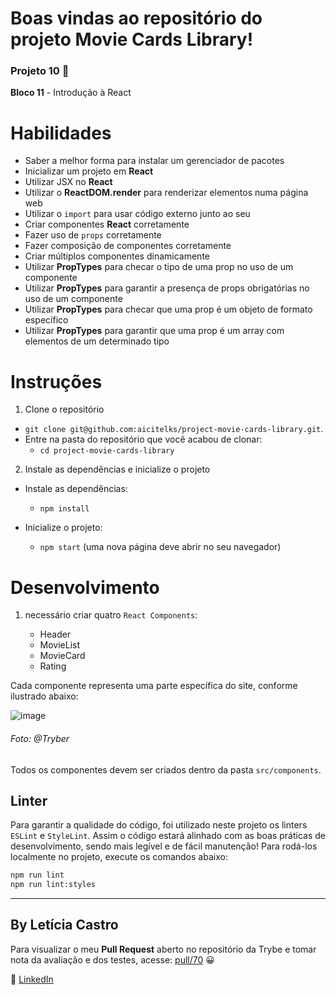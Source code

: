 # Boas vindas ao repositório do projeto Movie Cards Library!

### Projeto 10 🚀
**Bloco 11** - Introdução à React

# Habilidades
  - Saber a melhor forma para instalar um gerenciador de pacotes
  - Inicializar um projeto em **React**
  - Utilizar JSX no **React**
  - Utilizar o **ReactDOM.render** para renderizar elementos numa página web
  - Utilizar o `import` para usar código externo junto ao seu
  - Criar componentes **React** corretamente
  - Fazer uso de `props` corretamente
  - Fazer composição de componentes corretamente
  - Criar múltiplos componentes dinamicamente
  - Utilizar **PropTypes** para checar o tipo de uma prop no uso de um componente
  - Utilizar **PropTypes** para garantir a presença de props obrigatórias no uso de um componente
  - Utilizar **PropTypes** para checar que uma prop é um objeto de formato específico
  - Utilizar **PropTypes** para garantir que uma prop é um array com elementos de um determinado tipo


# Instruções 

1. Clone o repositório
  * `git clone git@github.com:aicitelks/project-movie-cards-library.git`.
  * Entre na pasta do repositório que você acabou de clonar:
    * `cd project-movie-cards-library`

2. Instale as dependências e inicialize o projeto
  * Instale as dependências:
    * `npm install`

  * Inicialize o projeto:
    * `npm start` (uma nova página deve abrir no seu navegador)

# Desenvolvimento
1. necessário criar quatro `React Components`:

   - Header
   - MovieList
   - MovieCard
   - Rating

Cada componente representa uma parte específica do site, conforme ilustrado abaixo:

![image](site-outline.png)
###### Foto: @Tryber

Todos os componentes devem ser criados dentro da pasta `src/components`. 

## Linter

Para garantir a qualidade do código, foi utilizado neste projeto os linters `ESLint` e `StyleLint`.
Assim o código estará alinhado com as boas práticas de desenvolvimento, sendo mais legível
e de fácil manutenção! Para rodá-los localmente no projeto, execute os comandos abaixo:

  ```bash
npm run lint
npm run lint:styles
```

---

## By **Letícia Castro**
Para visualizar o meu **Pull Request** aberto no repositório da Trybe e tomar nota da avaliação e dos testes, acesse: [pull/70](https://github.com/tryber/sd-013-b-project-movie-cards-library/pull/70) 😀

:large_blue_circle: [LinkedIn](https://www.linkedin.com/in/leticiacastro87/)